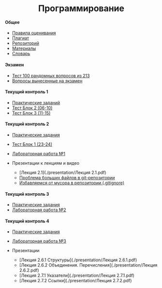 <h1 align="center"> Программирование</h1>

#### Общее

- [Правила оценивания](./scores.html)
- [Плагиат](./plagiat.html)
- [Репозиторий](./repo.html)
- [Материалы](./docs.html)
- [Словарь](./dict.html)

#### Экзамен

- [Тест 100 рандомных вопросов из 213](https://www.classmarker.com/online-test/start/?quiz=e7r600360ce1dc1c)
- [Вопросы вынесенные на экзамен](./exam_questions.html)

#### Текущий контроль 1

- [Практические заданий](./practice1.html)
- [Тест Блок 2 (06-10)](https://www.classmarker.com/online-test/start/?quiz=7695f7a2821a44ad)
- [Тест Блок 3 (11-15)](https://www.classmarker.com/online-test/start/?quiz=mv95f90bdad343b3)

#### Текущий контроль 2

- [Практические задания](./practice2.html)
- [Тест Блок 1 (23-24)](https://www.classmarker.com/online-test/start/?quiz=gvm5fb48b9bb15c9)
- [Лабораторная работа №1](./lab1.html)
- Презентации к лекциям и видео
  
  - [Лекция 2.1](./presentation/Лекция 2.1.pdf)
  - [Проблема больших файлов в git-репозитории](https://youtu.be/of1zfdZMIvY)
  - [Избавляемся от мусора в репозитории (.gitignore)](https://youtu.be/f2LuiJBRHTk)

#### Текущий контроль 3

- [Практические задания](./practice3.html)
- [Лабораторная работа №2](./lab2.html)

#### Текущий контроль 4

- [Практические задания](./practice4.html)
- [Лабораторная работа №3](./lab3.html)
- Презентации
  
  - [Лекция 2.6.1 Структуры](./presentation/Лекция 2.6.1.pdf)
  - [Лекция 2.6.2 Объединения. Перечисления](./presentation/Лекция 2.6.2.pdf)
  - [Лекция 2.7.1 Указатели](./presentation/Лекция 2.7.1.pdf)
  - [Лекция 2.7.2 Ссылки](./presentation/Лекция 2.7.2.pdf)